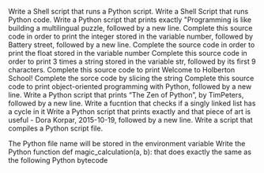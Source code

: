 Write a Shell script that runs a Python script.
Write a Shell Script that runs Python code.
Write a Python script that prints exactly "Programming is like building a multilingual puzzle, followed by a new line.
Complete this source code in order to print the integer stored in the variable number, followed by Battery street, followed by a new line.
Complete the source code in order to print the float stored in the variable number
Complete this source code in order to print 3 times a string stored in the variable str, followed by its first 9 characters.
Complete this source code to print Welcome to Holberton School!
Complete the sorce code by slicing the string
Complete this source code to print object-oriented programming with Python, followed by a new line.
Write a Python script that prints “The Zen of Python”, by TimPeters, followed by a new line.
Write a fucntion that checks if a singly linked list has a cycle in it
Write a Python script that prints exactly and that piece of art is useful - Dora Korpar, 2015-10-19, followed by a new line.
Write a script that compiles a Python script file.

The Python file name will be stored in the environment variable 
Write the Python function def magic_calculation(a, b): that does exactly the same as the following Python bytecode
